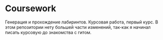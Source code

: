 # Coursework
Генерация и прохождение лабиринтов. Курсовая работа, первый курс.
В этом репозитории нету большей части изменений, так-как я начинал писать курсовую до знакомства с гитом.

